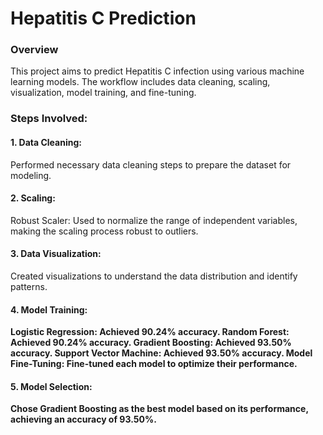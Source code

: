 # Hepatitis C Prediction
### Overview
This project aims to predict Hepatitis C infection using various machine learning models. The workflow includes data cleaning, scaling, visualization, model training, and fine-tuning.

### Steps Involved:
#### 1. Data Cleaning:
 Performed necessary data cleaning steps to prepare the dataset for modeling.

#### 2. Scaling:
Robust Scaler: Used to normalize the range of independent variables, making the scaling process robust to outliers.
#### 3. Data Visualization: 
Created visualizations to understand the data distribution and identify patterns.

#### 4. Model Training:
<b>
Logistic Regression: Achieved 90.24% accuracy.
Random Forest: Achieved 90.24% accuracy.
Gradient Boosting: Achieved 93.50% accuracy.
Support Vector Machine: Achieved 93.50% accuracy.
Model Fine-Tuning: Fine-tuned each model to optimize their performance.

#### 5. Model Selection:
Chose Gradient Boosting as the best model based on its performance, achieving an accuracy of 93.50%.


